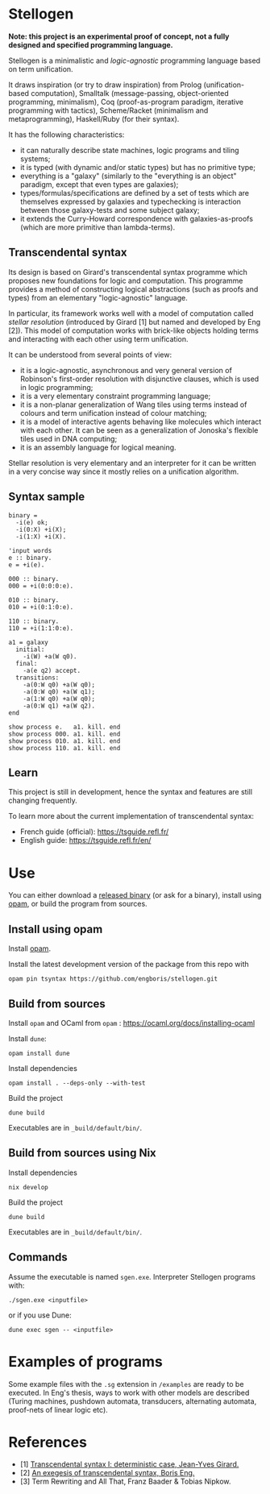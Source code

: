 # Stellogen

**Note: this project is an experimental proof of concept, not a fully
designed and specified programming language.**

Stellogen is a minimalistic and *logic-agnostic* programming language based on
term unification.

It draws inspiration (or try to draw inspiration) from Prolog
(unification-based computation), Smalltalk (message-passing, object-oriented
programming, minimalism), Coq (proof-as-program paradigm, iterative programming
with tactics), Scheme/Racket (minimalism and metaprogramming), Haskell/Ruby
(for their syntax).

It has the following characteristics:
- it can naturally describe state machines, logic programs and tiling systems;
- it is typed (with dynamic and/or static types) but has no primitive type;
- everything is a "galaxy" (similarly to the "everything is an object" paradigm,
except that even types are galaxies);
- types/formulas/specifications are defined by a set of tests which are
themselves expressed by galaxies and typechecking is interaction between those
galaxy-tests and some subject galaxy;
- it extends the Curry-Howard correspondence with galaxies-as-proofs (which are
more primitive than lambda-terms).

## Transcendental syntax

Its design is based on Girard's transcendental syntax programme which proposes
new foundations for logic and computation. This programme provides a method of
constructing logical abstractions (such as proofs and types) from an elementary
"logic-agnostic" language.

In particular, its framework works well with a model of computation called
*stellar resolution* (introduced by Girard [1] but named and developed by Eng
[2]). This model of computation works with brick-like objects holding terms and
interacting with each other using term unification.

It can be understood from several points of view:
- it is a logic-agnostic, asynchronous and very general version of Robinson's
first-order resolution with disjunctive clauses, which is used in logic
programming;
- it is a very elementary constraint programming language;
- it is a non-planar generalization of Wang tiles using terms instead of
colours and term unification instead of colour matching;
- it is a model of interactive agents behaving like molecules which interact
with each other. It can be seen as a generalization of Jonoska's flexible tiles
used in DNA computing;
- it is an assembly language for logical meaning.

Stellar resolution is very elementary and an interpreter for it can be written
in a very concise way since it mostly relies on a unification algorithm.

## Syntax sample

```
binary =
  -i(e) ok;
  -i(0:X) +i(X);
  -i(1:X) +i(X).

'input words
e :: binary.
e = +i(e).

000 :: binary.
000 = +i(0:0:0:e).

010 :: binary.
010 = +i(0:1:0:e).

110 :: binary.
110 = +i(1:1:0:e).

a1 = galaxy
  initial:
    -i(W) +a(W q0).
  final:
    -a(e q2) accept.
  transitions:
    -a(0:W q0) +a(W q0);
    -a(0:W q0) +a(W q1);
    -a(1:W q0) +a(W q0);
    -a(0:W q1) +a(W q2).
end

show process e.   a1. kill. end
show process 000. a1. kill. end
show process 010. a1. kill. end
show process 110. a1. kill. end
```

## Learn

This project is still in development, hence the syntax and features are still
changing frequently.

To learn more about the current implementation of transcendental syntax:
- French guide (official): https://tsguide.refl.fr/
- English guide: https://tsguide.refl.fr/en/

# Use

You can either download a
[released binary](https://github.com/engboris/stellogen/releases)
(or ask for a binary), install using
[opam](https://opam.ocaml.org/), or build the program from sources.

## Install using opam

Install [opam](https://ocaml.org/docs/installing-ocaml).

Install the latest development version of the package from this repo with

```
opam pin tsyntax https://github.com/engboris/stellogen.git
```

## Build from sources

Install `opam` and OCaml from `opam` : https://ocaml.org/docs/installing-ocaml

Install `dune`:
```
opam install dune
```

Install dependencies
```
opam install . --deps-only --with-test
```

Build the project
```
dune build
```

Executables are in `_build/default/bin/`.

## Build from sources using Nix

Install dependencies
```
nix develop
```

Build the project
```
dune build
```

Executables are in `_build/default/bin/`.

## Commands

Assume the executable is named `sgen.exe`. Interpreter Stellogen programs with:

```
./sgen.exe <inputfile>
```

or if you use Dune:

```
dune exec sgen -- <inputfile>
```

# Examples of programs

Some example files with the `.sg` extension in `/examples` are ready to be
executed. In Eng's thesis, ways to work with other models are described
(Turing machines, pushdown automata, transducers, alternating automata,
proof-nets of linear logic etc).

# References

- [1] [Transcendental syntax I: deterministic case, Jean-Yves Girard.](https://girard.perso.math.cnrs.fr/trsy1.pdf)
- [2] [An exegesis of transcendental syntax, Boris Eng.](https://hal.science/tel-04179276v1)
- [3] Term Rewriting and All That, Franz Baader & Tobias Nipkow.
